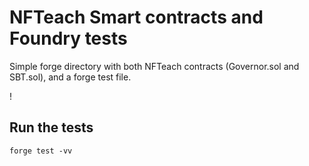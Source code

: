 # NFTeach Smart contracts and Foundry tests

Simple forge directory with both NFTeach contracts (Governor.sol and SBT.sol), and a forge test file.

!

## Run the tests

`forge test -vv`
